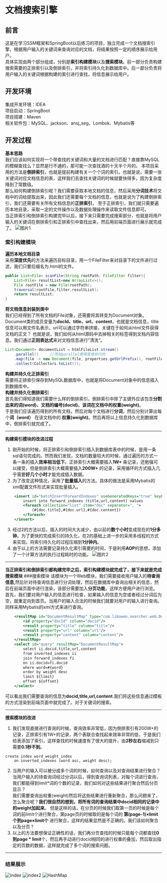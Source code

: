 # 文档搜索引擎
## 前言
这是在学习SSM框架和SpringBoot以后练习的项目，独立完成一个文档搜索引擎，根据用户输入的关键词来查询对应的文档，将结果按照一定的顺序展示给用户。  
具体实现由两个部分组成，分别是**索引构建模块**以及**搜索模块**。前一部分负责构建搜索需要的正排索引以及倒排索引，并将索引持久化到数据库中。后一部分负责将用户输入的关键词根据构建的索引进行查找，将信息展示给用户。
## 开发环境
集成开发环境：IDEA  
项目启动：SpringBoot  
项目搭建：Maven  
相关软件包：MySQL、jackson、ansj_seg、Lombok、Mybatis等
## 开发过程
**基本思路**  
我们应该如何实现将一个带查找的关键词和大量的文档进行匹配？直接靠MySQL的模糊查找么？显然是行不通的，那可能一次查找酒的十天半个月的。
本项目采用的方法是**倒排索引**，也就是提前构建有关一个个词的索引。也就是说，需要一张关键词对应文档信息的表，这样我们去查找关键词的时候就要快得多，因为复杂度降到了常数级。  
那么如何构建倒排索引呢？我们需要获取本地文档的信息，然后采用**分词技术**将文档中的词给提取出来，因此我们还需要每个文档的信息，也就是说为了构建倒排索引，我们还需要有关所有文档信息的**正排索引**，
至于正排索引，我们就只需要遍历本地目录，采取一定的文件操作以及数据处理操作来读取文件信息即可。  
当正排索引和倒排索引构建完毕以后，接下来只需要完成搜索部分，也就是将用户输入的关键词在倒排索引和正排索引中查找出来，然后用前端页面进行展示就完成了。
![图片1](D:\文档\jb\基本流程.jpg)
### 索引构建模块
**遍历本地文档目录**  
采用**深度优先**的方法来遍历目标目录，用一个FileFilter来对目录下的文件进行过滤，我们只要后缀名为.html的文件。
```java
public List<File> scanFile(String rootPath, FileFilter filter){
    List<File> resultList=new ArrayList<>();
    File rootFile = new File(rootPath);
    traversal(rootFile,filter,resultList);
    return resultList;
}
```
**将文档信息封装到类中**  
我们已经得到了所有文档的File对象，还需要将其转变为Document对象。Document类的成员变量为**docId、title、url、content**，也就是文档信息，title信息可以用文件名表示，url可以通过字符串拼接，关键在于如何从html文件获得文档的正文？
也就是说，我们如何从html源码中去掉相关的标签得到文档内容信息。我们通过**正则表达式**来对文档信息进行”清洗“。  
```java
List<Document> documentList = htmlFileList.stream()
    .parallel()     //添加parallel使得变成并行的
    .map(file -> new Document(file, properties.getUrlPrefix(), rootFile))
    .collect(Collectors.toList());
```
**构建并持久化正排索引**  
需要将正排索引保存到MySQL数据库中，也就是将Document对象中的信息插入到数据库中。  
**构建并持久化倒排索引**  
首先我们得知道我们需要什么样的倒排索引，倒排索引中除了主键外应该包含**分割出来的词(word)、文档的编号(docid)、该词在文档中的权重(weight)**。  
于是我们应该遍历得到的所有文档，然后对每个文档进行**分词**，然后分别计算出每个**词（word）** 在该文档中的 **权重(weight)**。然后再将以上信息持久化到数据库中，倒排索引就完成了。  
___
**构建索引模块的改进过程**  
1. 刚开始的时候，将正排索引和倒排索引插入到数据库表中的时候，是用一条sql语句完成的。然而我们发现，文档的数量较大的时候，通过遍历的方式一条一条的插入**效率相当低下**。正排索引大概需要插入**1W+** 条记录，还勉强可以接受，但是倒排索引大概需要插入**200W+** 的记录，采用循环的方式插入几乎需要**好几个小时**才能完成插入数据。  
2. 为了改变这种情况，采用了**批量插入**的方法。具体的做法是采用Mybatis的xml配置文件形式来实现批量插入。
```xml
    <insert id="batchInsertForwardIndexes" useGeneratedKeys="true" keyProperty="docId" keyColumn="docid">
        insert into forward_indexes (title,url,content) values
        <foreach collection="list" item="doc" separator=", ">
            (#{doc.title},#{doc.url},#{doc.content})
        </foreach>
    </insert>
```
3. 经过2的方法以后，插入的时间大大减少，由以前的**数个小时**变成现在的**1分多钟**。为了更快的完成索引的持久化，在2的基础上进一步的采用多线程的方式来实现。将索引持久化的过程压缩到**1分钟内**。
4. 由于以上的方法需要记录持久化索引需要的时间，于是利用**AOP**的思想，添加了一个计算方法的执行过程耗时的功能。
![图片2](D:\文档\jb\时间.jpg)
___
**当正排索引和倒排索引都构建完毕之后，索引构建模块就完成了，接下来就是完成搜索模块**
###搜索模块
该模块为一个Web模块，我们需要接收用户输入的**待查询信息**,然后针对待查询信息进行分词处理，然后在数据库中查询出相关的信息，然后在前端页面中进行渲染，该部分需要加入**分页功能**，这样方便用户进行浏览。  
首先，我们要对用户输入的信息进行检查，如果输入的信息为空或者经过分词后为空，就重定向到首页。当用户的输入合法的时候我们就要对用户的输入进行查询。
同样采用Mybatis的xml方式来进行查询。
```xml
    <resultMap id="DocumentResultMap" type="com.libowen.searcher.web.Document">
        <id property="docId" column="docid"/>
        <result property="title" column="title"/>
        <result property="url" column="url"/>
        <result property="content" column="content"/>
    </resultMap>
    <select id="query" resultMap="DocumentResultMap">
        select ii.docid,title,url,content
        from inverted_indexes ii
        join forward_indexes fi
        on ii.docid=fi.docid
        where word=#{word}
        order by weight desc
        limit ${limit}
        offset ${offset}
    </select>
```
可以看出我们需要查询的信息为**docid,title,url,content**.我们将这些信息通过模板的方式渲染到前端页面中就完成了。对于关键词的搜索。
___
**搜索模块的改进**
1. 我们发现直接进行查询的时候，查询效率非常低，因为倒排索引有200W+的记录，正排索引有1W+的记录，两个表联合查找起来效率非常的低，于是我们给表添加了索引，这样查找的时候速度有了很大的提升，由**2秒左右**缩减到只需要**0.1秒不到**。
```mysql
create index word_weight_index
    on inverted_indexes (word asc, weight desc);
```
2. 当用户的输入可以被分成多个词的时候，如何查询以及对查询结果进行聚合？当用户输入的待查询词经过分词以后，得到查询词列表，对每个词进行查询，我们都能得到limit*词的个数的记录，我们如何对这些结果进行聚合然后分页显示？  
我们需要查询出权重(weight)然后将这些结果进行重新聚合，那么问题来了，怎么聚合呢？**我们很自然的想到，将所有词的查询结果中docid相同的记录中的weight加起来**。
但是这样的话，在分页的时候我们取第一页的时候是每个词的前limit个进行聚合，第page页的时候取的是每个词的 **第(page-1)×limit个到page×limit个** 进行聚合，这样的结果显然是不正确的。我们该如何聚合以及分页？
3. 以上的方法要想保证正确性的话，我们再分页查找的时候只能每个词都查找**0到page * limit**个，然后再手动进行docid相同的进行权重的叠加，然后取出指定的页数的数据，这样就完成了多个词的搜索问题。
___
### 结果展示
![index](D:\文档\jb\index.jpg)
![index2](D:\文档\jb\index2.jpg)
![HashMap](D:\文档\jb\HashMap.jpg)
